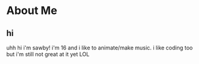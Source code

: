 # About Me

## hi
<p>uhh hi i'm sawby! i'm 16 and i like to animate/make music. i like coding too but i'm still not great at it yet LOL</p>
